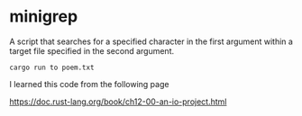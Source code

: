 # minigrep

A script that searches for a specified character in the first argument within a target file specified in the second argument.

```
cargo run to poem.txt
```

I learned this code from the following page

https://doc.rust-lang.org/book/ch12-00-an-io-project.html

